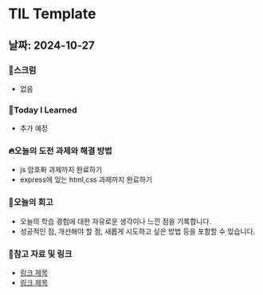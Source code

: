 # TIL Template

## 날짜: 2024-10-27

### 🔔스크럼
- 없음

### 📖Today I Learned
- 추가 예정

### 🔥오늘의 도전 과제와 해결 방법
- js 암호화 과제까지 완료하기
- express에 있는 html,css 과제까지 완료하기

### 📝오늘의 회고
- 오늘의 학습 경험에 대한 자유로운 생각이나 느낀 점을 기록합니다.
- 성공적인 점, 개선해야 할 점, 새롭게 시도하고 싶은 방법 등을 포함할 수 있습니다.

### 🔗참고 자료 및 링크
- [링크 제목](URL)
- [링크 제목](URL)
